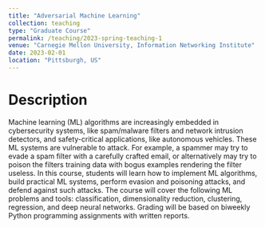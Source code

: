 ```yaml
---
title: "Adversarial Machine Learning"
collection: teaching
type: "Graduate Course"
permalink: /teaching/2023-spring-teaching-1
venue: "Carnegie Mellon University, Information Networking Institute"
date: 2023-02-01
location: "Pittsburgh, US"
---
```


Description
======
Machine learning (ML) algorithms are increasingly embedded in cybersecurity systems, like spam/malware filters and network intrusion detectors, and safety-critical applications, like autonomous vehicles. These ML systems are vulnerable to attack. For example, a spammer may try to evade a spam filter with a carefully crafted email, or alternatively may try to poison the filters training data with bogus examples rendering the filter useless. In this course, students will learn how to implement ML algorithms, build practical ML systems, perform evasion and poisoning attacks, and defend against such attacks. The course will cover the following ML problems and tools: classification, dimensionality reduction, clustering, regression, and deep neural networks. Grading will be based on biweekly Python programming assignments with written reports.

